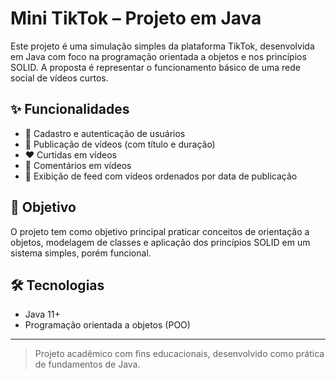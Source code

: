 # Mini TikTok – Projeto em Java

Este projeto é uma simulação simples da plataforma TikTok, desenvolvida em Java com foco na programação orientada a objetos e nos princípios SOLID. A proposta é representar o funcionamento básico de uma rede social de vídeos curtos.

## ✨ Funcionalidades

- 📌 Cadastro e autenticação de usuários  
- 🎥 Publicação de vídeos (com título e duração)  
- ❤️ Curtidas em vídeos  
- 💬 Comentários em vídeos  
- 📰 Exibição de feed com vídeos ordenados por data de publicação  

## 🎯 Objetivo

O projeto tem como objetivo principal praticar conceitos de orientação a objetos, modelagem de classes e aplicação dos princípios SOLID em um sistema simples, porém funcional.

## 🛠️ Tecnologias

- Java 11+
- Programação orientada a objetos (POO)

---

> Projeto acadêmico com fins educacionais, desenvolvido como prática de fundamentos de Java.
